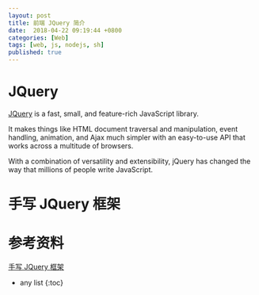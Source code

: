```yaml
---
layout: post
title: 前端 JQuery 简介
date:  2018-04-22 09:19:44 +0800
categories: [Web]
tags: [web, js, nodejs, sh]
published: true
---
```


# JQuery 

[JQuery](https://jquery.com/) is a fast, small, and feature-rich JavaScript library. 

It makes things like HTML document traversal and manipulation, event handling, animation, and Ajax much simpler with an easy-to-use API that works across a multitude of browsers.

With a combination of versatility and extensibility, jQuery has changed the way that millions of people write JavaScript.

# 手写 JQuery 框架

# 参考资料

[手写 JQuery 框架](https://www.cnblogs.com/liangyin/p/7764248.html)

* any list
{:toc}